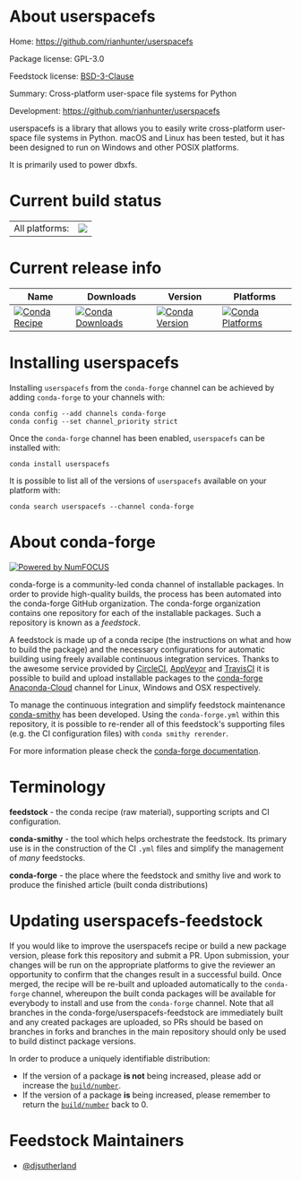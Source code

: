 About userspacefs
=================

Home: https://github.com/rianhunter/userspacefs

Package license: GPL-3.0

Feedstock license: [BSD-3-Clause](https://github.com/conda-forge/userspacefs-feedstock/blob/master/LICENSE.txt)

Summary: Cross-platform user-space file systems for Python

Development: https://github.com/rianhunter/userspacefs

userspacefs is a library that allows you to easily write cross-platform
user-space file systems in Python. macOS and Linux has been tested, but it
has been designed to run on Windows and other POSIX platforms.

It is primarily used to power dbxfs.


Current build status
====================


<table><tr><td>All platforms:</td>
    <td>
      <a href="https://dev.azure.com/conda-forge/feedstock-builds/_build/latest?definitionId=3608&branchName=master">
        <img src="https://dev.azure.com/conda-forge/feedstock-builds/_apis/build/status/userspacefs-feedstock?branchName=master">
      </a>
    </td>
  </tr>
</table>

Current release info
====================

| Name | Downloads | Version | Platforms |
| --- | --- | --- | --- |
| [![Conda Recipe](https://img.shields.io/badge/recipe-userspacefs-green.svg)](https://anaconda.org/conda-forge/userspacefs) | [![Conda Downloads](https://img.shields.io/conda/dn/conda-forge/userspacefs.svg)](https://anaconda.org/conda-forge/userspacefs) | [![Conda Version](https://img.shields.io/conda/vn/conda-forge/userspacefs.svg)](https://anaconda.org/conda-forge/userspacefs) | [![Conda Platforms](https://img.shields.io/conda/pn/conda-forge/userspacefs.svg)](https://anaconda.org/conda-forge/userspacefs) |

Installing userspacefs
======================

Installing `userspacefs` from the `conda-forge` channel can be achieved by adding `conda-forge` to your channels with:

```
conda config --add channels conda-forge
conda config --set channel_priority strict
```

Once the `conda-forge` channel has been enabled, `userspacefs` can be installed with:

```
conda install userspacefs
```

It is possible to list all of the versions of `userspacefs` available on your platform with:

```
conda search userspacefs --channel conda-forge
```


About conda-forge
=================

[![Powered by NumFOCUS](https://img.shields.io/badge/powered%20by-NumFOCUS-orange.svg?style=flat&colorA=E1523D&colorB=007D8A)](http://numfocus.org)

conda-forge is a community-led conda channel of installable packages.
In order to provide high-quality builds, the process has been automated into the
conda-forge GitHub organization. The conda-forge organization contains one repository
for each of the installable packages. Such a repository is known as a *feedstock*.

A feedstock is made up of a conda recipe (the instructions on what and how to build
the package) and the necessary configurations for automatic building using freely
available continuous integration services. Thanks to the awesome service provided by
[CircleCI](https://circleci.com/), [AppVeyor](https://www.appveyor.com/)
and [TravisCI](https://travis-ci.com/) it is possible to build and upload installable
packages to the [conda-forge](https://anaconda.org/conda-forge)
[Anaconda-Cloud](https://anaconda.org/) channel for Linux, Windows and OSX respectively.

To manage the continuous integration and simplify feedstock maintenance
[conda-smithy](https://github.com/conda-forge/conda-smithy) has been developed.
Using the ``conda-forge.yml`` within this repository, it is possible to re-render all of
this feedstock's supporting files (e.g. the CI configuration files) with ``conda smithy rerender``.

For more information please check the [conda-forge documentation](https://conda-forge.org/docs/).

Terminology
===========

**feedstock** - the conda recipe (raw material), supporting scripts and CI configuration.

**conda-smithy** - the tool which helps orchestrate the feedstock.
                   Its primary use is in the construction of the CI ``.yml`` files
                   and simplify the management of *many* feedstocks.

**conda-forge** - the place where the feedstock and smithy live and work to
                  produce the finished article (built conda distributions)


Updating userspacefs-feedstock
==============================

If you would like to improve the userspacefs recipe or build a new
package version, please fork this repository and submit a PR. Upon submission,
your changes will be run on the appropriate platforms to give the reviewer an
opportunity to confirm that the changes result in a successful build. Once
merged, the recipe will be re-built and uploaded automatically to the
`conda-forge` channel, whereupon the built conda packages will be available for
everybody to install and use from the `conda-forge` channel.
Note that all branches in the conda-forge/userspacefs-feedstock are
immediately built and any created packages are uploaded, so PRs should be based
on branches in forks and branches in the main repository should only be used to
build distinct package versions.

In order to produce a uniquely identifiable distribution:
 * If the version of a package **is not** being increased, please add or increase
   the [``build/number``](https://docs.conda.io/projects/conda-build/en/latest/resources/define-metadata.html#build-number-and-string).
 * If the version of a package **is** being increased, please remember to return
   the [``build/number``](https://docs.conda.io/projects/conda-build/en/latest/resources/define-metadata.html#build-number-and-string)
   back to 0.

Feedstock Maintainers
=====================

* [@djsutherland](https://github.com/djsutherland/)

